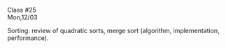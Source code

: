 <div class="lecture1">

<div class="column_date">
<p markdown="block">

Class #25 <br>
Mon,12/03

</p>
</div>
<div class="column_materials">
<p markdown="block">

Sorting: review of quadratic sorts, merge sort (algorithm, implementation, performance). 


</p>
</div>

<div class="column_assign">
<p markdown="block">



</p>
</div>

</div>
